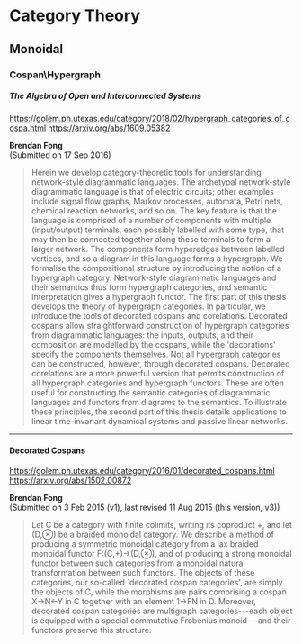 # Category Theory

## Monoidal

### Cospan\Hypergraph

##### The Algebra of Open and Interconnected Systems

https://golem.ph.utexas.edu/category/2018/02/hypergraph_categories_of_cospa.html
https://arxiv.org/abs/1609.05382 

**Brendan Fong**  
(Submitted on 17 Sep 2016)

> Herein we develop category-theoretic tools for understanding network-style diagrammatic languages. The archetypal network-style diagrammatic language is that of electric circuits; other examples include signal flow graphs, Markov processes, automata, Petri nets, chemical reaction networks, and so on. The key feature is that the language is comprised of a number of components with multiple (input/output) terminals, each possibly labelled with some type, that may then be connected together along these terminals to form a larger network. The components form hyperedges between labelled vertices, and so a diagram in this language forms a hypergraph. We formalise the compositional structure by introducing the notion of a hypergraph category. Network-style diagrammatic languages and their semantics thus form hypergraph categories, and semantic interpretation gives a hypergraph functor.
The first part of this thesis develops the theory of hypergraph categories. In particular, we introduce the tools of decorated cospans and corelations. Decorated cospans allow straightforward construction of hypergraph categories from diagrammatic languages: the inputs, outputs, and their composition are modelled by the cospans, while the 'decorations' specify the components themselves. Not all hypergraph categories can be constructed, however, through decorated cospans. Decorated corelations are a more powerful version that permits construction of all hypergraph categories and hypergraph functors. These are often useful for constructing the semantic categories of diagrammatic languages and functors from diagrams to the semantics. To illustrate these principles, the second part of this thesis details applications to linear time-invariant dynamical systems and passive linear networks. 

-----
#### Decorated Cospans
https://golem.ph.utexas.edu/category/2016/01/decorated_cospans.html
https://arxiv.org/abs/1502.00872 

**Brendan Fong**  
(Submitted on 3 Feb 2015 (v1), last revised 11 Aug 2015 (this version, v3))

> Let C be a category with finite colimits, writing its coproduct +, and let (D,⊗) be a braided monoidal category. We describe a method of producing a symmetric monoidal category from a lax braided monoidal functor F:(C,+)→(D,⊗), and of producing a strong monoidal functor between such categories from a monoidal natural transformation between such functors. The objects of these categories, our so-called `decorated cospan categories', are simply the objects of C, while the morphisms are pairs comprising a cospan X→N←Y in C together with an element 1→FN in D. Moreover, decorated cospan categories are multigraph categories---each object is equipped with a special commutative Frobenius monoid---and their functors preserve this structure. 


